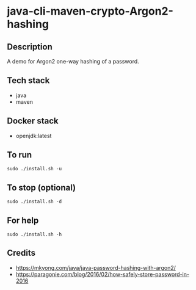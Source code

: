 # java-cli-maven-crypto-Argon2-hashing

## Description
A demo for Argon2 one-way hashing of
a password.

## Tech stack
- java
- maven

## Docker stack
- openjdk:latest

## To run
`sudo ./install.sh -u`

## To stop (optional)
`sudo ./install.sh -d`

## For help
`sudo ./install.sh -h`

## Credits
- https://mkyong.com/java/java-password-hashing-with-argon2/
- https://paragonie.com/blog/2016/02/how-safely-store-password-in-2016
